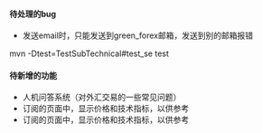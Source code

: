 #### 待处理的bug
+ 发送email时，只能发送到green_forex邮箱，发送到别的邮箱报错

mvn -Dtest=TestSubTechnical#test_se test


#### 待新增的功能
+ 人机问答系统（对外汇交易的一些常见问题）
+ 订阅的页面中，显示价格和技术指标，以供参考
+ 订阅的页面中，显示价格和技术指标，以供参考